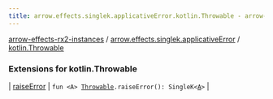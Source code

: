 ```yaml
---
title: arrow.effects.singlek.applicativeError.kotlin.Throwable - arrow-effects-rx2-instances
---
```


[arrow-effects-rx2-instances](../../index.html) / [arrow.effects.singlek.applicativeError](../index.html) / [kotlin.Throwable](./index.html)

### Extensions for kotlin.Throwable

| [raiseError](raise-error.html) | `fun <A> `[`Throwable`](https://kotlinlang.org/api/latest/jvm/stdlib/kotlin/-throwable/index.html)`.raiseError(): SingleK<`[`A`](raise-error.html#A)`>` |

